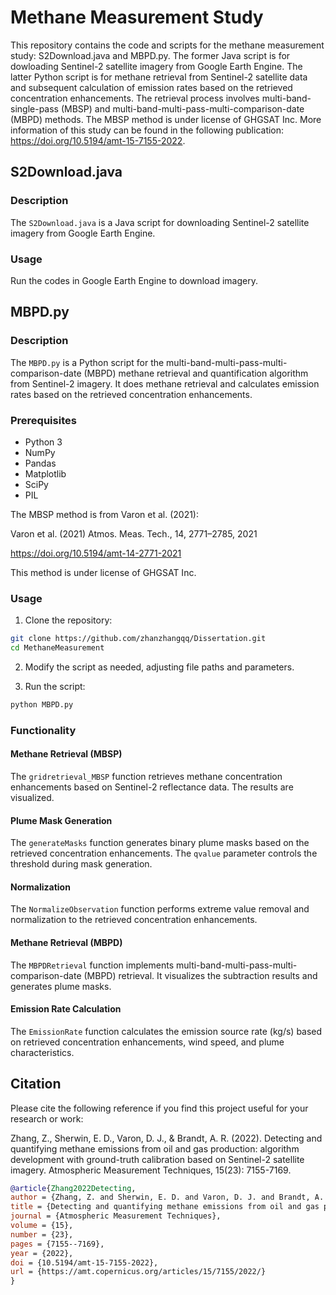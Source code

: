 # Methane Measurement Study

This repository contains the code and scripts for the methane measurement study: S2Download.java and MBPD.py. The former Java script is for dowloading Sentinel-2 satellite imagery from Google Earth Engine. The latter Python script is for methane retrieval from Sentinel-2 satellite data and subsequent calculation of emission rates based on the retrieved concentration enhancements. The retrieval process involves multi-band-single-pass (MBSP) and multi-band-multi-pass-multi-comparison-date (MBPD) methods. The MBSP method is under license of GHGSAT Inc. More information of this study can be found in the following publication: https://doi.org/10.5194/amt-15-7155-2022.

## S2Download.java

### Description

The `S2Download.java` is a Java script for downloading Sentinel-2 satellite imagery from Google Earth Engine.

### Usage

Run the codes in Google Earth Engine to download imagery.


## MBPD.py

### Description

The `MBPD.py` is a Python script for the multi-band-multi-pass-multi-comparison-date (MBPD) methane retrieval and quantification algorithm from Sentinel-2 imagery. It does methane retrieval and calculates emission rates based on the retrieved concentration enhancements.

### Prerequisites

- Python 3
- NumPy
- Pandas
- Matplotlib
- SciPy
- PIL

The MBSP method is from Varon et al. (2021):

Varon et al. (2021) Atmos. Meas. Tech., 14, 2771–2785, 2021

https://doi.org/10.5194/amt-14-2771-2021

This method is under license of GHGSAT Inc.


### Usage

1. Clone the repository:

```bash
git clone https://github.com/zhanzhangqq/Dissertation.git
cd MethaneMeasurement
```

2. Modify the script as needed, adjusting file paths and parameters.

3. Run the script:

```bash
python MBPD.py
```

### Functionality

#### Methane Retrieval (MBSP)

The `gridretrieval_MBSP` function retrieves methane concentration enhancements based on Sentinel-2 reflectance data. The results are visualized.

#### Plume Mask Generation

The `generateMasks` function generates binary plume masks based on the retrieved concentration enhancements. The `qvalue` parameter controls the threshold during mask generation.

#### Normalization

The `NormalizeObservation` function performs extreme value removal and normalization to the retrieved concentration enhancements.

#### Methane Retrieval (MBPD)

The `MBPDRetrieval` function implements multi-band-multi-pass-multi-comparison-date (MBPD) retrieval. It visualizes the subtraction results and generates plume masks.

#### Emission Rate Calculation

The `EmissionRate` function calculates the emission source rate (kg/s) based on retrieved concentration enhancements, wind speed, and plume characteristics.

## Citation
Please cite the following reference if you find this project useful for your research or work:

Zhang, Z., Sherwin, E. D., Varon, D. J., & Brandt, A. R. (2022). Detecting and quantifying methane emissions from oil and gas production: algorithm development with ground-truth calibration based on Sentinel-2 satellite imagery. Atmospheric Measurement Techniques, 15(23): 7155-7169.

```bibtex
@article{Zhang2022Detecting,
author = {Zhang, Z. and Sherwin, E. D. and Varon, D. J. and Brandt, A. R.},
title = {Detecting and quantifying methane emissions from oil and gas production: algorithm development with ground-truth calibration based on {Sentinel-2} satellite imagery},
journal = {Atmospheric Measurement Techniques},
volume = {15},
number = {23},
pages = {7155--7169},
year = {2022},
doi = {10.5194/amt-15-7155-2022},
url = {https://amt.copernicus.org/articles/15/7155/2022/}
}
```

